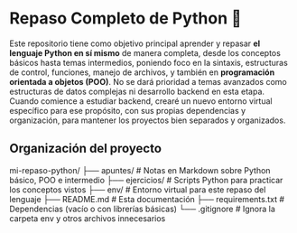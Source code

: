 # Repaso Completo de Python 🐍
Este repositorio tiene como objetivo principal aprender y repasar **el lenguaje Python en sí mismo** de manera completa, desde los conceptos básicos hasta temas intermedios, poniendo foco en la sintaxis, estructuras de control, funciones, manejo de archivos, y también en **programación orientada a objetos (POO)**.
No se dará prioridad a temas avanzados como estructuras de datos complejas ni desarrollo backend en esta etapa.
Cuando comience a estudiar backend, crearé un nuevo entorno virtual específico para ese propósito, con sus propias dependencias y organización, para mantener los proyectos bien separados y organizados.

## Organización del proyecto
mi-repaso-python/
├── apuntes/ # Notas en Markdown sobre Python básico, POO e intermedio
├── ejercicios/ # Scripts Python para practicar los conceptos vistos
├── env/ # Entorno virtual para este repaso del lenguaje
├── README.md # Esta documentación
├── requirements.txt # Dependencias (vacío o con librerías básicas)
└── .gitignore # Ignora la carpeta env y otros archivos innecesarios

